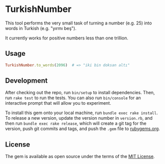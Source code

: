 # TurkishNumber

This tool performs the very small task of turning a number (e.g. 25) into words in Turkish (e.g. "yırmı beş").

It currently works for positive numbers less than one trillion.

## Usage

```ruby
TurkishNumber.to_words(2096)  # => "iki bin doksan altı"
```

## Development

After checking out the repo, run `bin/setup` to install dependencies. Then, run `rake test` to run the tests. You can also run `bin/console` for an interactive prompt that will allow you to experiment.

To install this gem onto your local machine, run `bundle exec rake install`. To release a new version, update the version number in `version.rb`, and then run `bundle exec rake release`, which will create a git tag for the version, push git commits and tags, and push the `.gem` file to [rubygems.org](https://rubygems.org).

## License

The gem is available as open source under the terms of the [MIT License](http://opensource.org/licenses/MIT).

